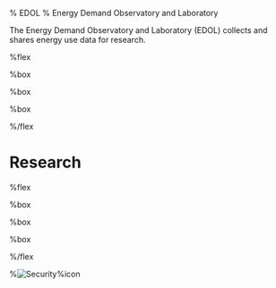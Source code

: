 % EDOL
% Energy Demand Observatory and Laboratory

The Energy Demand Observatory and Laboratory (EDOL) collects and shares energy use data for research.

%flex

[](News)%box

[](About)%box

[](People)%box

%/flex

# Research

%flex

[](Research/Observatory)%box

[](Research/Labs)%box

[](Research/Labs/Heat)%box

%/flex




%![Security](https://imgs.xkcd.com/comics/code_talkers.png)%icon
